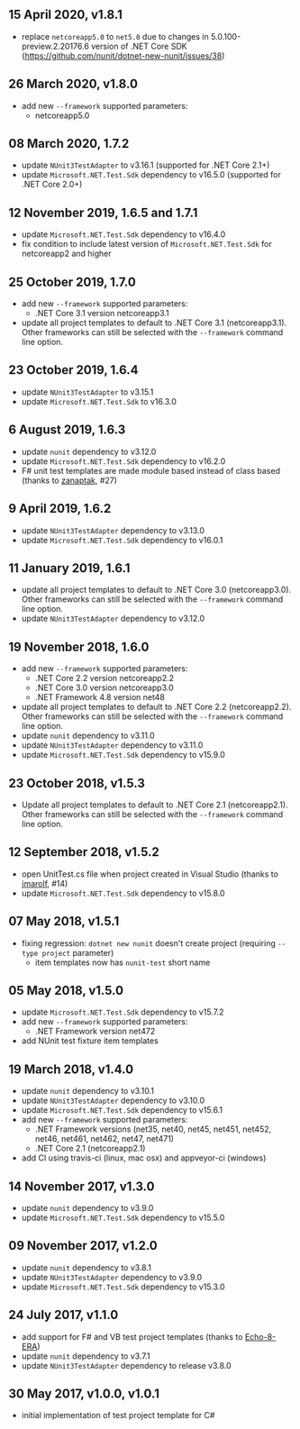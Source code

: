 15 April 2020, v1.8.1
---------------------

- replace `netcoreapp5.0` to `net5.0` due to changes in 5.0.100-preview.2.20176.6 version of .NET Core SDK
  (https://github.com/nunit/dotnet-new-nunit/issues/38)

26 March 2020, v1.8.0
---------------------

- add new `--framework` supported parameters:
    + netcoreapp5.0

08 March 2020, 1.7.2
--------------------

- update `NUnit3TestAdapter` to v3.16.1 (supported for .NET Core 2.1+)
- update `Microsoft.NET.Test.Sdk` dependency to v16.5.0 (supported for .NET Core 2.0+)

12 November 2019, 1.6.5 and 1.7.1
---------------------------------

- update `Microsoft.NET.Test.Sdk` dependency to v16.4.0
- fix condition to include latest version of `Microsoft.NET.Test.Sdk` for netcoreapp2 and higher

25 October 2019, 1.7.0
----------------------

- add new `--framework` supported parameters:
    + .NET Core 3.1 version netcoreapp3.1
- update all project templates to default to .NET Core 3.1 (netcoreapp3.1). Other frameworks can still be selected with the `--framework` command line option.

23 October 2019, 1.6.4
----------------------

- update `NUnit3TestAdapter` to v3.15.1
- update `Microsoft.NET.Test.Sdk` to v16.3.0

6 August 2019, 1.6.3
--------------------

- update `nunit` dependency to v3.12.0
- update `Microsoft.NET.Test.Sdk` dependency to v16.2.0
- F# unit test templates are made module based instead of class based (thanks to [zanaptak](https://github.com/zanaptak), #27)

9 April 2019, 1.6.2
-------------------

- update `NUnit3TestAdapter` dependency to v3.13.0
- update `Microsoft.NET.Test.Sdk` dependency to v16.0.1

11 January 2019, 1.6.1
----------------------

- update all project templates to default to .NET Core 3.0 (netcoreapp3.0). Other frameworks can still be selected with the `--framework` command line option.
- update `NUnit3TestAdapter` dependency to v3.12.0

19 November 2018, 1.6.0
-----------------------

- add new `--framework` supported parameters:
    + .NET Core 2.2 version netcoreapp2.2
    + .NET Core 3.0 version netcoreapp3.0
    + .NET Framework 4.8 version net48
- update all project templates to default to .NET Core 2.2 (netcoreapp2.2). Other frameworks can still be selected with the `--framework` command line option.
- update `nunit` dependency to v3.11.0
- update `NUnit3TestAdapter` dependency to v3.11.0
- update `Microsoft.NET.Test.Sdk` dependency to v15.9.0

23 October 2018, v1.5.3
-----------------------

- Update all project templates to default to .NET Core 2.1 (netcoreapp2.1). Other frameworks can still be selected with the `--framework` command line option.

12 September 2018, v1.5.2
-------------------------

- open UnitTest.cs file when project created in Visual Studio (thanks to [jmarolf](https://github.com/jmarolf), #14)
- update `Microsoft.NET.Test.Sdk` dependency to v15.8.0

07 May 2018, v1.5.1
-------------------

- fixing regression: `dotnet new nunit` doesn't create project (requiring `--type project` parameter)
    + item templates now has `nunit-test` short name

05 May 2018, v1.5.0
-------------------

- update `Microsoft.NET.Test.Sdk` dependency to v15.7.2
- add new `--framework` supported parameters:
    + .NET Framework version net472
- add NUnit test fixture item templates

19 March 2018, v1.4.0
---------------------

- update `nunit` dependency to v3.10.1
- update `NUnit3TestAdapter` dependency to v3.10.0
- update `Microsoft.NET.Test.Sdk` dependency to v15.6.1
- add new `--framework` supported parameters:
    + .NET Framework versions (net35, net40, net45, net451, net452, net46, net461, net462, net47, net471)
    + .NET Core 2.1 (netcoreapp2.1)
- add CI using travis-ci (linux, mac osx) and appveyor-ci (windows)

14 November 2017, v1.3.0
------------------------

- update `nunit` dependency to v3.9.0
- update `Microsoft.NET.Test.Sdk` dependency to v15.5.0

09 November 2017, v1.2.0
------------------------

- update `nunit` dependency to v3.8.1
- update `NUnit3TestAdapter` dependency to v3.9.0
- update `Microsoft.NET.Test.Sdk` dependency to v15.3.0

24 July 2017, v1.1.0
--------------------

- add support for F# and VB test project templates (thanks to [Echo-8-ERA](https://github.com/Echo-8-ERA))
- update `nunit` dependency to v3.7.1
- update `NUnit3TestAdapter` dependency to release v3.8.0

30 May 2017, v1.0.0, v1.0.1
---------------------------

- initial implementation of test project template for C#
